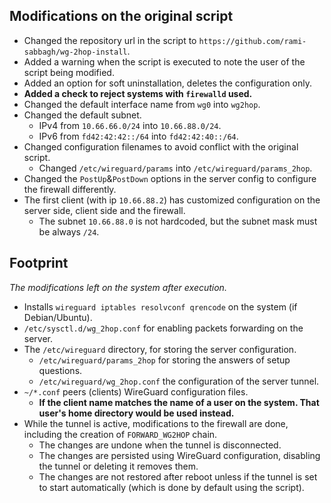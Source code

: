 
## Modifications on the original script

- Changed the repository url in the script to `https://github.com/rami-sabbagh/wg-2hop-install`.
- Added a warning when the script is executed to note the user of the script being modified.
- Added an option for soft uninstallation, deletes the configuration only.
- **Added a check to reject systems with `firewalld` used.**
- Changed the default interface name from `wg0` into `wg2hop`.
- Changed the default subnet.
    - IPv4 from `10.66.66.0/24` into `10.66.88.0/24`.
    - IPv6 from `fd42:42:42::/64` into `fd42:42:40::/64`.
- Changed configuration filenames to avoid conflict with the original script.
    - Changed `/etc/wireguard/params` into `/etc/wireguard/params_2hop`.
- Changed the `PostUp`&`PostDown` options in the server config to configure the firewall differently.
- The first client (with ip `10.66.88.2`) has customized configuration on the server side, client side and the firewall.
    - The subnet `10.66.88.0` is not hardcoded, but the subnet mask must be always `/24`.

## Footprint

_The modifications left on the system after execution._

- Installs `wireguard iptables resolvconf qrencode` on the system (if Debian/Ubuntu).
- `/etc/sysctl.d/wg_2hop.conf` for enabling packets forwarding on the server.
- The `/etc/wireguard` directory, for storing the server configuration.
    - `/etc/wireguard/params_2hop` for storing the answers of setup questions.
    - `/etc/wireguard/wg_2hop.conf` the configuration of the server tunnel.
- `~/*.conf` peers (clients) WireGuard configuration files.
    - **If the client name matches the name of a user on the system. That user's home directory would be used instead.**
- While the tunnel is active, modifications to the firewall are done, including the creation of `FORWARD_WG2HOP` chain.
    - The changes are undone when the tunnel is disconnected.
    - The changes are persisted using WireGuard configuration, disabling the tunnel or deleting it removes them.
    - The changes are not restored after reboot unless if the tunnel is set to start automatically (which is done by default using the script).